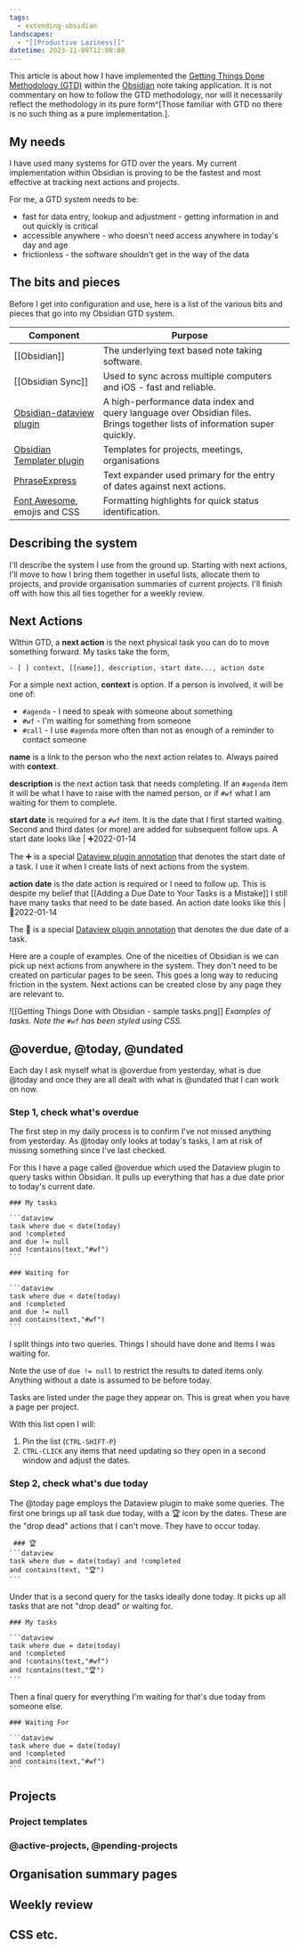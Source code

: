 ```yaml
---
tags:
  - extending-obsidian
landscapes:
  - "[[Productive Laziness]]"
datetime: 2023-11-09T12:00:00
---
```

This article is about how I have implemented the [Getting Things Done Methodology (GTD)](https://gettingthingsdone.com/) within the [Obsidian](https://obsidian.md/) note taking application. It is not commentary on how to follow the GTD methodology, nor will it necessarily reflect the methodology in its pure form^[Those familiar with GTD no there is no such thing as a pure implementation.].

## My needs
I have used many systems for GTD over the years. My current implementation within Obsidian is proving to be the fastest and most effective at tracking next actions and projects.

For me, a GTD system needs to be:
- fast for data entry, lookup and adjustment - getting information in and out quickly is critical
- accessible anywhere - who doesn't need access anywhere in today's day and age
- frictionless - the software shouldn't get in the way of the data

## The bits and pieces
Before I get into configuration and use, here is a list of the various bits and pieces that go into my Obsidian GTD system.

| Component                                                                     | Purpose                                                                                                                   |     |
| ----------------------------------------------------------------------------- | ------------------------------------------------------------------------------------------------------------------------- | --- |
| [[Obsidian]]                                                                  | The underlying text based note taking software.                                                                           |     |
| [[Obsidian Sync]]                                                             | Used to sync across multiple computers and iOS - fast and reliable.                                                       |     |
| [Obsidian-dataview plugin](https://github.com/blacksmithgu/obsidian-dataview) | A high-performance data index and query language over Obsidian files. Brings together lists of information super quickly. |     |
| [Obsidian Templater plugin](https://github.com/SilentVoid13/Templater)        | Templates for projects, meetings, organisations                                                                           |     |
| [PhraseExpress](https://www.phraseexpress.com/)                               | Text expander used primary for the entry of dates against next actions.                                                   |     |
| [Font Awesome](https://fontawesome.com/), emojis and CSS                      | Formatting highlights for quick status identification.                                                                    |     |
## Describing the system
I'll describe the system I use from the ground up. Starting with next actions, I'll move to how I bring them together in useful lists, allocate them to projects, and provide organisation summaries of current projects. I'll finish off with how this all ties together for a weekly review.
## Next Actions
WIthin GTD, a **next action** is the next physical task you can do to move something forward. My tasks take the form,

```
- [ ] context, [[name]], description, start date..., action date
```

For a simple next action, **context** is option. If a person is involved, it will be one of:
- `#agenda` - I need to speak with someone about something
- `#wf` - I'm waiting for something from someone
- `#call` - I use `#agenda` more often than not as enough of a reminder to contact someone

**name** is a link to the person who the next action relates to. Always paired with **context**.

**description** is the next action task that needs completing. If an `#agenda` item it will be what I have to raise with the named person, or if `#wf` what I am waiting for them to complete.

**start date** is required for a `#wf` item. It is the date that I first started waiting. Second and third dates (or more) are added for subsequent follow ups. A start date looks like | ➕2022-01-14

The ➕ is a special [Dataview plugin annotation](https://blacksmithgu.github.io/obsidian-dataview/data-annotation/) that denotes the start date of a task. I use it when I create lists of next actions from the system. 

**action date** is the date action is required or I need to follow up. This is despite my belief that [[Adding a Due Date to Your Tasks is a Mistake]] I still have many tasks that need to be date based. An action date looks like this | 📆2022-01-14

The 📆 is a special [Dataview plugin annotation](https://blacksmithgu.github.io/obsidian-dataview/data-annotation/) that denotes the due date of a task.

Here are a couple of examples. One of the niceities of Obsidian is we can pick up next actions from anywhere in the system. They don't need to be created on particular pages to be seen. This goes a long way to reducing friction in the system. Next actions can be created close by any page they are relevant to.

![[Getting Things Done with Obsidian - sample tasks.png]]
*Examples of tasks. Note the `#wf` has been styled using CSS.*

## @overdue, @today, @undated

Each day I ask myself what is @overdue from yesterday, what is due @today and once they are all dealt with what is @undated that I can work on now.

### Step 1, check what's overdue
The first step in my daily process is to confirm I've not missed anything from yesterday. As @today only looks at today's tasks, I am at risk of missing something since I've last checked.

For this I have a page called @overdue which used the Dataview plugin to query tasks within Obsidian. It pulls up everything that has a due date prior to today's current date.

    ### My tasks

    ```dataview
    task where due < date(today)
    and !completed
    and due != null
    and !contains(text,"#wf")
    ```

    ### Waiting for

    ```dataview
    task where due < date(today)
    and !completed
    and due != null
    and contains(text,"#wf")
    ```
	
I split things into two queries. Things I should have done and items I was waiting for.

Note the use of `due != null` to restrict the results to dated items only. Anything without a date is assumed to be before today.

Tasks are listed under the page they appear on. This is great when you have a page per project.

With this list open I will:

1. Pin the list (`CTRL-SHIFT-P`)
2. `CTRL-CLICK` any items that need updating so they open in a second window and adjust the dates.

### Step 2, check what's due today

The @today page employs the Dataview plugin to make some queries. The first one brings up all task due today, with a 🏆 icon by the dates. These are the "drop dead" actions that I can't move. They have to occur today.

     ### 🏆
    ```dataview
    task where due = date(today) and !completed
    and contains(text, "🏆")
    ```

Under that is a second query for the tasks ideally done today. It picks up all tasks that are not "drop dead" or waiting for.

    ### My tasks
	
    ```dataview
    task where due = date(today) 
    and !completed
    and !contains(text,"#wf")
    and !contains(text,"🏆")
    ```

Then a final query for everything I'm waiting for that's due today from someone else.

    ### Waiting For

    ```dataview
    task where due = date(today) 
    and !completed
    and contains(text,"#wf")
    ```

## Projects
### Project templates
### @active-projects, @pending-projects

## Organisation summary pages
## Weekly review

## CSS etc.